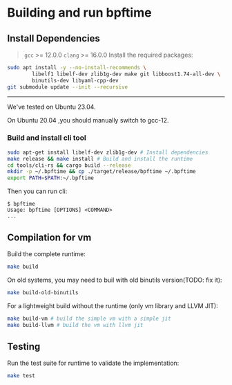 # Building and run bpftime

## Install Dependencies
> `gcc` >= 12.0.0  `clang` >= 16.0.0
Install the required packages:

```bash
sudo apt install -y --no-install-recommends \
        libelf1 libelf-dev zlib1g-dev make git libboost1.74-all-dev \
        binutils-dev libyaml-cpp-dev
git submodule update --init --recursive
```
---
We've tested on Ubuntu 23.04.

On Ubuntu 20.04 ,you should manually switch to gcc-12.

### Build and install cli tool

```bash
sudo apt-get install libelf-dev zlib1g-dev # Install dependencies
make release && make install # Build and install the runtime
cd tools/cli-rs && cargo build --release
mkdir -p ~/.bpftime && cp ./target/release/bpftime ~/.bpftime
export PATH=$PATH:~/.bpftime
```

Then you can run cli:

```console
$ bpftime
Usage: bpftime [OPTIONS] <COMMAND>
...
```

## Compilation for vm

Build the complete runtime:

```bash
make build
```

On old systems, you may need to buil with old binutils version(TODO: fix it):

```bash
make build-old-binutils
```

For a lightweight build without the runtime (only vm library and LLVM JIT):

```bash
make build-vm # build the simple vm with a simple jit
make build-llvm # build the vm with llvm jit
```

## Testing

Run the test suite for runtime to validate the implementation:

```bash
make test
```
